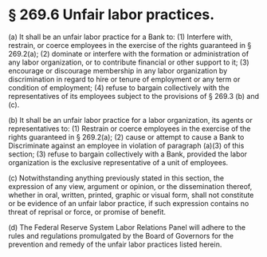 # § 269.6   Unfair labor practices.

(a) It shall be an unfair labor practice for a Bank to: (1) Interfere with, restrain, or coerce employees in the exercise of the rights guaranteed in § 269.2(a); (2) dominate or interfere with the formation or administration of any labor organization, or to contribute financial or other support to it; (3) encourage or discourage membership in any labor organization by discrimination in regard to hire or tenure of employment or any term or condition of employment; (4) refuse to bargain collectively with the representatives of its employees subject to the provisions of § 269.3 (b) and (c).


(b) It shall be an unfair labor practice for a labor organization, its agents or representatives to: (1) Restrain or coerce employees in the exercise of the rights guaranteed in § 269.2(a); (2) cause or attempt to cause a Bank to Discriminate against an employee in violation of paragraph (a)(3) of this section; (3) refuse to bargain collectively with a Bank, provided the labor organization is the exclusive representative of a unit of employees.


(c) Notwithstanding anything previously stated in this section, the expression of any view, argument or opinion, or the dissemination thereof, whether in oral, written, printed, graphic or visual form, shall not constitute or be evidence of an unfair labor practice, if such expression contains no threat of reprisal or force, or promise of benefit.


(d) The Federal Reserve System Labor Relations Panel will adhere to the rules and regulations promulgated by the Board of Governors for the prevention and remedy of the unfair labor practices listed herein.




